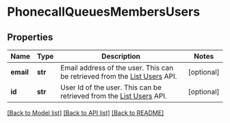 # PhonecallQueuesMembersUsers

## Properties
Name | Type | Description | Notes
------------ | ------------- | ------------- | -------------
**email** | **str** | Email address of the user. This can be retrieved from the [List Users](https://marketplace.zoom.us/docs/api-reference/zoom-api/methods#operation/users) API. | [optional] 
**id** | **str** | User Id of the user. This can be retrieved from the [List Users](https://marketplace.zoom.us/docs/api-reference/zoom-api/methods#operation/users) API. | [optional] 

[[Back to Model list]](../README.md#documentation-for-models) [[Back to API list]](../README.md#documentation-for-api-endpoints) [[Back to README]](../README.md)

